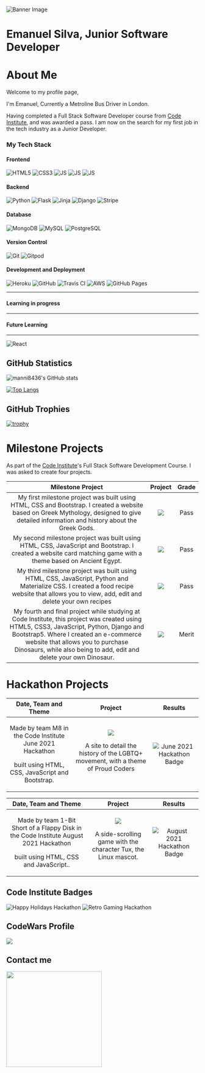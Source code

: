![Banner Image](images/coding-image.jpg)

# Emanuel Silva, Junior Software Developer

# About Me

Welcome to my profile page,

I'm Emanuel, Currently a Metroline Bus Driver in London.

Having completed a Full Stack Software Developer course from [Code Institute](https://codeinstitute.net/), and was awarded a pass. I am now on the search for my first job in the tech industry as a Junior Developer.

### My Tech Stack 

#### **Frontend**

![HTML5](images/html.svg) ![CSS3](images/css.svg) ![JS](images/JavaScript.svg) ![JS](images/bootstrap.svg) ![JS](images/json.svg)

#### **Backend**

![Python](images/python.svg) ![Flask](images/flask.svg) ![Jinja](images/jinja.svg) ![Django](images/django.svg) ![Stripe](images/stripe.svg)

#### **Database**

![MongoDB](images/mongodb.svg) ![MySQL](images/mysql.svg) ![PostgreSQL](images/postgresql.svg)

#### **Version Control**

![Git](images/git.svg) ![Gitpod](images/gitpod.svg)

#### **Development and Deployment**

![Heroku](images/heroku.svg) ![GitHub](images/github.svg) ![Travis CI](images/travisci.svg) ![AWS](images/aws.svg)  ![GitHub Pages](images/githubpages.svg)

---

#### **Learning in progress**

---

#### **Future Learning**

---

![React](images/reactjs.svg)

## GitHub Statistics

![manni8436's GitHub stats](https://github-readme-stats.vercel.app/api?username=manni8436&show_icons=true&theme=chartreuse-dark)

[![Top Langs](https://github-readme-stats.vercel.app/api/top-langs/?username=manni8436&theme=chartreuse-dark&layout=compact)](https://github.com/anuraghazra/github-readme-stats)

## GitHub Trophies

[![trophy](https://github-profile-trophy.vercel.app/?username=manni8436&margin-w=45&theme=matrix)](https://github.com/manni8436/github-profile-trophy)


# Milestone Projects

As part of the [Code Institute](https://codeinstitute.net/)'s Full Stack Software Development Course. I was asked to create four projects.

|  Milestone Project       | Project | Grade  |
| :----------------------: | :----------------------: | :---: |
|  My first milestone project was built using HTML, CSS and Bootstrap. I created a website based on Greek Mythology, designed to give detailed information and history about the Greek Gods. | [<img src="./images/MS1-responsive-image.png">](https://manni8436.github.io/MS1-Project/) | Pass  |
|  My second milestone project was built using HTML, CSS, JavaScript and Bootstrap. I created a website card matching game with a theme based on Ancient Egypt. | [<img src="./images/MS2-responsive-image.png">](https://manni8436.github.io/MS2-Project/) | Pass  |
|  My third milestone project was built using HTML, CSS, JavaScript, Python and Materialize CSS. I created a food recipe website that allows you to view, add, edit and delete your own recipes | [<img src="./images/MS3-responsive-image.png">](https://for-the-love-of-food.herokuapp.com/) | Pass  |
|  My fourth and final project while studying at Code Institute, this project was created using HTML5, CSS3, JavaScript, Python, Django and Bootstrap5. Where I created an e-commerce website that allows you to purchase Dinosaurs, while also being to add, edit and delete your own Dinosaur. | [<img src="./images/MS4-responsive-image.png">](https://dinotopia.herokuapp.com/) | Merit  |

# Hackathon Projects

| Date, Team and Theme  | Project | Results  |
| :-------------: | :----------------------: | :---: |
| <p>Made by team M8 in the Code Institute June 2021 Hackathon</p> <p>built using HTML, CSS, JavaScript and Bootstrap.</p> | [<img src="./images/June-Hackathon-2021.jpg">](https://manni8436.github.io/PrideHackathon/) <p>A site to detail the history of the LGBTQ+ movement, with a theme of Proud Coders</p> | ![June 2021 Hackathon Badge](./images/June-2021-hackathon-badge.png)|


| Date, Team and Theme  | Project | Results  |
| :-------------: | :----------------------: | :---: |
| <p>Made by team 1-Bit Short of a Flappy Disk in the Code Institute August 2021 Hackathon</p> <p>built using HTML, CSS and JavaScript..</p> | [<img src="./images/icecapades-screenshot.png">](https://manni8436.github.io/icecapades/) <p>A side-scrolling game with the character Tux, the Linux mascot.</p> | ![August 2021 Hackathon Badge](./images/August-2021-hackathon-badge.png)|


## Code Institute Badges

![Happy Holidays Hackathon](images/happy-holidays-hackathon-badge.png) ![Retro Gaming Hackathon](images/retrogaming-hackathon-badge.png)

## CodeWars Profile

![](https://www.codewars.com/users/manni8436/badges/large)

## Contact me

[<img src="./linked-in.png" width="250">](https://www.linkedin.com/in/emanuel-da-silva/)
